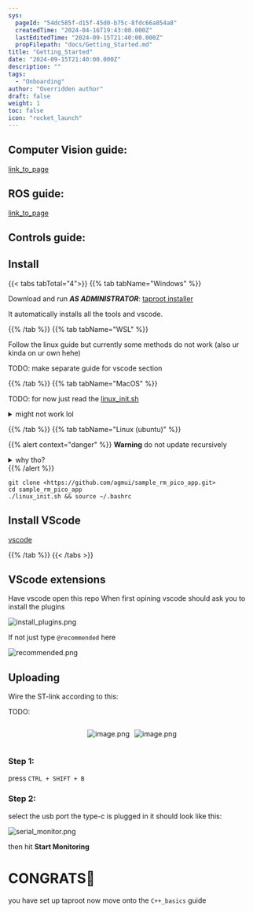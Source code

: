 ```yaml
---
sys:
  pageId: "54dc585f-d15f-45d0-b75c-8fdc66a854a8"
  createdTime: "2024-04-16T19:43:00.000Z"
  lastEditedTime: "2024-09-15T21:40:00.000Z"
  propFilepath: "docs/Getting_Started.md"
title: "Getting_Started"
date: "2024-09-15T21:40:00.000Z"
description: ""
tags:
  - "Onboarding"
author: "Overridden author"
draft: false
weight: 1
toc: false
icon: "rocket_launch"
---
```


## Computer Vision guide:

[link_to_page](86d45bc0-388b-4d26-8848-44f255f73d0e)

## ROS guide:

[link_to_page](3c76c1de-ec8f-46d6-8b0a-294005edc2d5)

## Controls guide:

## Install

{{< tabs tabTotal="4">}}
{{% tab tabName="Windows" %}}

Download and run _**AS ADMINISTRATOR**_: [taproot installer](https://github.com/Thornbots/TeachingFreshies/releases/tag/1.0)

It automatically installs all the tools and vscode.

{{% /tab %}}
{{% tab tabName="WSL" %}}

Follow the linux guide but currently some methods do not work (also ur kinda on ur own hehe)

TODO: make separate guide for vscode section

{{% /tab %}}
{{% tab tabName="MacOS" %}}

TODO: for now just read the [linux_init.sh](https://github.com/agmui/sample_rm_pico_app/blob/main/linux_init.sh)

<details>
<summary>might not work lol</summary>

`brew install libusb pkg-config`

Next install: [vscode](https://code.visualstudio.com/Download)

</details>

{{% /tab %}}
{{% tab tabName="Linux (ubuntu)" %}}

{{% alert context="danger" %}}
**Warning** do not update recursively
<details>
<summary>why tho?</summary>
There are some submodules that may go on for a while (like tinyusb) and I highly
recommend you don't need to get them.
If you want to see what submodules I update just look in `linux_init.sh`
</details>
{{% /alert %}}

```shell
git clone <https://github.com/agmui/sample_rm_pico_app.git>
cd sample_rm_pico_app
./linux_init.sh && source ~/.bashrc
```

## Install VScode

[vscode](https://code.visualstudio.com/Download)

{{% /tab %}}
{{< /tabs >}}

## VScode extensions

Have vscode open this repo
When first opining vscode should ask you to install the plugins

![install_plugins.png](https://prod-files-secure.s3.us-west-2.amazonaws.com/d518164a-d88e-44d1-a4ee-3adb3bd8bce0/89bd30f0-1825-4e77-867b-0a41ce370880/install_plugins.png?X-Amz-Algorithm=AWS4-HMAC-SHA256&X-Amz-Content-Sha256=UNSIGNED-PAYLOAD&X-Amz-Credential=ASIAZI2LB4662NJ4URMT%2F20250407%2Fus-west-2%2Fs3%2Faws4_request&X-Amz-Date=20250407T004046Z&X-Amz-Expires=3600&X-Amz-Security-Token=IQoJb3JpZ2luX2VjENn%2F%2F%2F%2F%2F%2F%2F%2F%2F%2FwEaCXVzLXdlc3QtMiJGMEQCIDSj16tF7gBMPBdTfCc8etA5O%2Bvra6H8WnoZSJqxGCr7AiA4FnKTY92XYX%2FtZshw6q84QolyAbQkJs2Zl5iIpNgPxir%2FAwhREAAaDDYzNzQyMzE4MzgwNSIMep6C8pSA255AeAMhKtwDGSb%2BezSMqJrkqFlP0fGsNG0yNd3Nx76%2F%2BX1%2BUhBW2qrNE%2BK5%2B1yV%2FhOQqBT0Mfl9dS%2FY%2B8QHRaeYv46hn4PErWO5zlW%2BY4H3Zrx%2BiZqYWMJkdcMkRSZpmzOt8usp3K4y75z%2B962eY6UzCVq8SrjZw8O1XwQIUuLC2lm6a%2FUe8SycfGQ5ktA1Yn6%2FYQEJgYqIxAQ86ePHifgjkGclCxM%2B%2BYI7g6O2IPvJBafi0NMps6w1W5D%2B7T95Dp28Qj5mFjf8a5fwUp3hVARaq%2Fl%2FAYj1y1Ca%2BU4YIgp9JyVACDXo%2BAIdPe5doY7J4kX8%2Bs0bY97zyMGaZNk43Vsul9t%2BOCwXGaiSYQoxgqsSgGI1lFROCQBt2A0x%2B3aGPVIR%2FpfUDQZjuLYRzki6i5Dz9M6OexUV3fJUc0A5QtDyogzaO5OjKPh4OJX%2B2c%2Fzm3qZBhX638vRlF%2FivlmpZJHhPXpLz9sBXon%2Bq1z37wX9%2FNQsOm3HsnWR8GW4psQh2vt6nv1PMcW9LU7u9D1%2FnmCLu3l3Rh%2BUlGJz8O%2B9pni0WVVX8LKalwJGNod4z18oPTuw%2BAJ%2FHs2mOe%2BaUzGcRe4O8jBHslqvyYytoKT4246gDfS7RB1OzI3J3e%2FZpGuKwZJd3ogwj7XMvwY6pgGA1EpOkyBF8fPM4eW64J%2FAPRwk5Cn1tds%2F2SLA8P3%2FvSI991z8Ws70ckHaSsT1g7%2FYuLZO1KjVs90El%2FJxdo7P9HxvzgbJ6rtNrINXMyBqX5cHmzqdkLoBP65y8TpUYeD3wXJk1X3idh59Y%2FF9fN2YSw1%2FdySvDS7%2FAcV5dAfrv%2FTaJ9465NiVlkImYHGkUKdcGfnQwjUS8vZrNztorth17ARPAQ1d&X-Amz-Signature=ddad0b7aac0eca164dc9f4f01cceaf023f6e0ab3fb967b56822a4ae0c0d2b11a&X-Amz-SignedHeaders=host&x-id=GetObject)

If not just type `@recommended` here  

![recommended.png](https://prod-files-secure.s3.us-west-2.amazonaws.com/d518164a-d88e-44d1-a4ee-3adb3bd8bce0/61e661e9-5d85-4dfc-be0d-8d2097a5e793/recommended.png?X-Amz-Algorithm=AWS4-HMAC-SHA256&X-Amz-Content-Sha256=UNSIGNED-PAYLOAD&X-Amz-Credential=ASIAZI2LB4662NJ4URMT%2F20250407%2Fus-west-2%2Fs3%2Faws4_request&X-Amz-Date=20250407T004046Z&X-Amz-Expires=3600&X-Amz-Security-Token=IQoJb3JpZ2luX2VjENn%2F%2F%2F%2F%2F%2F%2F%2F%2F%2FwEaCXVzLXdlc3QtMiJGMEQCIDSj16tF7gBMPBdTfCc8etA5O%2Bvra6H8WnoZSJqxGCr7AiA4FnKTY92XYX%2FtZshw6q84QolyAbQkJs2Zl5iIpNgPxir%2FAwhREAAaDDYzNzQyMzE4MzgwNSIMep6C8pSA255AeAMhKtwDGSb%2BezSMqJrkqFlP0fGsNG0yNd3Nx76%2F%2BX1%2BUhBW2qrNE%2BK5%2B1yV%2FhOQqBT0Mfl9dS%2FY%2B8QHRaeYv46hn4PErWO5zlW%2BY4H3Zrx%2BiZqYWMJkdcMkRSZpmzOt8usp3K4y75z%2B962eY6UzCVq8SrjZw8O1XwQIUuLC2lm6a%2FUe8SycfGQ5ktA1Yn6%2FYQEJgYqIxAQ86ePHifgjkGclCxM%2B%2BYI7g6O2IPvJBafi0NMps6w1W5D%2B7T95Dp28Qj5mFjf8a5fwUp3hVARaq%2Fl%2FAYj1y1Ca%2BU4YIgp9JyVACDXo%2BAIdPe5doY7J4kX8%2Bs0bY97zyMGaZNk43Vsul9t%2BOCwXGaiSYQoxgqsSgGI1lFROCQBt2A0x%2B3aGPVIR%2FpfUDQZjuLYRzki6i5Dz9M6OexUV3fJUc0A5QtDyogzaO5OjKPh4OJX%2B2c%2Fzm3qZBhX638vRlF%2FivlmpZJHhPXpLz9sBXon%2Bq1z37wX9%2FNQsOm3HsnWR8GW4psQh2vt6nv1PMcW9LU7u9D1%2FnmCLu3l3Rh%2BUlGJz8O%2B9pni0WVVX8LKalwJGNod4z18oPTuw%2BAJ%2FHs2mOe%2BaUzGcRe4O8jBHslqvyYytoKT4246gDfS7RB1OzI3J3e%2FZpGuKwZJd3ogwj7XMvwY6pgGA1EpOkyBF8fPM4eW64J%2FAPRwk5Cn1tds%2F2SLA8P3%2FvSI991z8Ws70ckHaSsT1g7%2FYuLZO1KjVs90El%2FJxdo7P9HxvzgbJ6rtNrINXMyBqX5cHmzqdkLoBP65y8TpUYeD3wXJk1X3idh59Y%2FF9fN2YSw1%2FdySvDS7%2FAcV5dAfrv%2FTaJ9465NiVlkImYHGkUKdcGfnQwjUS8vZrNztorth17ARPAQ1d&X-Amz-Signature=6ed231b9bca2e8ea5ff22e75a8a915a528370789d757afc231ac1605e2c8458f&X-Amz-SignedHeaders=host&x-id=GetObject)

## Uploading

Wire the ST-link according to this:

TODO:

<div style="display: flex;flex-direction: row; column-gap:10px; max-width: 630px;justify-content: center;">
<div>

![image.png](https://prod-files-secure.s3.us-west-2.amazonaws.com/d518164a-d88e-44d1-a4ee-3adb3bd8bce0/210ecb78-1116-4d7b-b9b7-2292f66fa2c2/image.png?X-Amz-Algorithm=AWS4-HMAC-SHA256&X-Amz-Content-Sha256=UNSIGNED-PAYLOAD&X-Amz-Credential=ASIAZI2LB466YGVTAX3K%2F20250407%2Fus-west-2%2Fs3%2Faws4_request&X-Amz-Date=20250407T004049Z&X-Amz-Expires=3600&X-Amz-Security-Token=IQoJb3JpZ2luX2VjENn%2F%2F%2F%2F%2F%2F%2F%2F%2F%2FwEaCXVzLXdlc3QtMiJHMEUCIGGqlpO1nP9lgKU2GjUlhAP%2B7o4cNWpbm%2BcYDz9X9fD5AiEAgNINqQIDva2KY0dtV%2Bc16BCVEEYeTpMdNBVRVaX1SqYq%2FwMIURAAGgw2Mzc0MjMxODM4MDUiDKZNfglS7YS0R4rTMyrcA60BE9NiFjtb6hNbpK1zYCh4chgnmPl0115s2n5%2B2h5lUbHomvsLpuyBbsrCfIH6PbWZlSHHISiapFm9ZljGFl20DxxVjfbxPEyFcXSzITRDzSEy28RB8c9tkQzVp7dJtHg6IlVZN9C2EVj7ozp5P4o5iVIcWqFjA56SAZAyxw2mI%2FJe12vl5nV4vt7QCQg%2Fd%2BPYHfWwjoBMtud3Rmd%2F1AFGkVlab6qrWbLnkkgbD9haDFUHOGito4rAyrlBLYc9mqX7QjOWNACj5P97rDyMQTwgpOeLVMedj6aGYjAEmVfbQt5GhSd5qo9Mu4eDSalDGnhhb5VF70xmtAvK9N7afL3QebsKwNUyRJFxAkZj4h9L9cmWK%2F5rkQ2VEW0mWGO9jLvcDEZDcVJMk5h%2B3kVG99QRAcUi23lmP3uLFnIzGqEBw72wouwrIL8sPsnccO5%2B2UQTs10QHCZkJaesAv2ufAgF%2BIi6GLgmtyTjK0ed3aHSHtUG%2BJ8dgMQ93ihgFj9gdI2KQ2XgOWGM0ZnkfetEqb6F0kyguq2741HAnhAOqZGgdKqY0eX9W6QL8QZ40nTgxnBEJ84XWx%2B775m4j4TVBKc1j0MKQ3iNdanjsVQLxMcBoqcxo9e7WELhQeo8MIG2zL8GOqUBfM7R0l6jUwCs4cm1TEc7MrHpxnLSQE1HT6qGZ4poYHv8SgyNg1wxOB4%2BMHjkLkNsCETJKKmu7S2%2BGiAURAJbZTCd4gq2c73VGRPA8fL6Ahab5UZhb7EZMuDpcF21VqA9ndXXQR6Z1K%2FbY45AwY0YghDQQKc1PJ35LUwBqLIO8pSomUijidVfVei%2FOOS2CRxnsMWZn2lIm6UlTPQGz2GxoN37wVzf&X-Amz-Signature=36fb617826248b5e0edeb6a22d39fe60d156ff1c3df3a3869ad53f82f8562eeb&X-Amz-SignedHeaders=host&x-id=GetObject)

</div>
<div>

![image.png](https://prod-files-secure.s3.us-west-2.amazonaws.com/d518164a-d88e-44d1-a4ee-3adb3bd8bce0/33a0fd0f-8ca6-4a86-8e09-26e95ded1fff/image.png?X-Amz-Algorithm=AWS4-HMAC-SHA256&X-Amz-Content-Sha256=UNSIGNED-PAYLOAD&X-Amz-Credential=ASIAZI2LB46672GGGB2W%2F20250407%2Fus-west-2%2Fs3%2Faws4_request&X-Amz-Date=20250407T004049Z&X-Amz-Expires=3600&X-Amz-Security-Token=IQoJb3JpZ2luX2VjENn%2F%2F%2F%2F%2F%2F%2F%2F%2F%2FwEaCXVzLXdlc3QtMiJGMEQCIDNl%2FQHz1368ygYwfK84dvVGTJGI2RHKZ%2BQrhx6IYnBoAiBZaJDho2tYtHRJY%2BODEFJpbcfGUa5gxTmKwYJkUJgvmir%2FAwhREAAaDDYzNzQyMzE4MzgwNSIMYYDHRiHxnyPQ8VpBKtwDBEaw60vrTI%2BgcdEmjvJAzXNzeME7geYXLSpag0SNCZsR94qe07nlj%2FMOfl27%2BWGUHO5OIwodWOdPmHpIqGly%2FPN4x6VTGEo4LA7zLwpgre9nfCgtY3wZcfpS81NzJUT1f6WM%2FWl0hEtnSgAHZFzt6vFGBxluXVZh4Y0IFO1mzIBEp11nvu5URgiRlcO%2BttVQz294OM8MqrGza0BZqqvbQNOnJ3kIZl3oxjYbIGMhwanWG%2FVBTLexkORw%2F7FGRrfjBfoVPW9YSZwe1FGcATZ6ATnd4XDra4BbnOAWhJsdhHazibtB1Urky5U8Dm5QzX5Szv6yS%2FDcGyqS2b9xqtDdTRBQcpVB6QqK0G%2BYb4uobm4uzIZKkvy2mb9%2FDVNXKvKfc1uht0rbhXITwS7mKMhJXHBJ15NLLtdXy5BEO1Ba7Oha9jFw3RRQMhSOdPF9O1mDcXRk6cek2Shze4XOpjqnTj6BJhOkRHf6un2pXSvw1jPUTMM0NqEUmwQmoyXVS7vXBYwKmTt1dJbX9sM9i8SMvgsO%2BiKSUpBe4uKGkng7aqOOdQn9fqhYzb7cylEbaTi%2BaD35HAsXtHDaJLdft6L1NQi8K0iCs4ADMQ6LSJCNrJd%2FgDzDedm%2FvtTUf80wurXMvwY6pgEVCJC0RG8P58rYNYqAAkiG2PhLTxNUeFA1t4nbjQ94T%2Bv3Hbpn%2FLFIbR%2FJChwmbCZNdrncWxhlBzkBbd0hVMvPFPqOztLb3f9va1BAhDhSR8AkkZV7kAx%2Bx0Bz0XV2d8M6dGRKq3LaOnUqReekA%2FPfGqIR7grzewIkPlyA7Dg5HU9D2Q9ab5Cvg2oK4oJ97ZgvYPcGHFbumJnh7HFES1OXGYTV8%2FHl&X-Amz-Signature=29cab5533f39e8a727b14c732b1e54b49eb6b8a672993bb9d4bf414a62c10934&X-Amz-SignedHeaders=host&x-id=GetObject)

</div>
</div>

### Step 1:

press `CTRL + SHIFT + B`

### Step 2:

select the usb port the type-c is plugged in it should look like this:

![serial_monitor.png](https://prod-files-secure.s3.us-west-2.amazonaws.com/d518164a-d88e-44d1-a4ee-3adb3bd8bce0/f03f4774-05d4-4393-b6a0-d5efb6d315ab/serial_monitor.png?X-Amz-Algorithm=AWS4-HMAC-SHA256&X-Amz-Content-Sha256=UNSIGNED-PAYLOAD&X-Amz-Credential=ASIAZI2LB4662NJ4URMT%2F20250407%2Fus-west-2%2Fs3%2Faws4_request&X-Amz-Date=20250407T004046Z&X-Amz-Expires=3600&X-Amz-Security-Token=IQoJb3JpZ2luX2VjENn%2F%2F%2F%2F%2F%2F%2F%2F%2F%2FwEaCXVzLXdlc3QtMiJGMEQCIDSj16tF7gBMPBdTfCc8etA5O%2Bvra6H8WnoZSJqxGCr7AiA4FnKTY92XYX%2FtZshw6q84QolyAbQkJs2Zl5iIpNgPxir%2FAwhREAAaDDYzNzQyMzE4MzgwNSIMep6C8pSA255AeAMhKtwDGSb%2BezSMqJrkqFlP0fGsNG0yNd3Nx76%2F%2BX1%2BUhBW2qrNE%2BK5%2B1yV%2FhOQqBT0Mfl9dS%2FY%2B8QHRaeYv46hn4PErWO5zlW%2BY4H3Zrx%2BiZqYWMJkdcMkRSZpmzOt8usp3K4y75z%2B962eY6UzCVq8SrjZw8O1XwQIUuLC2lm6a%2FUe8SycfGQ5ktA1Yn6%2FYQEJgYqIxAQ86ePHifgjkGclCxM%2B%2BYI7g6O2IPvJBafi0NMps6w1W5D%2B7T95Dp28Qj5mFjf8a5fwUp3hVARaq%2Fl%2FAYj1y1Ca%2BU4YIgp9JyVACDXo%2BAIdPe5doY7J4kX8%2Bs0bY97zyMGaZNk43Vsul9t%2BOCwXGaiSYQoxgqsSgGI1lFROCQBt2A0x%2B3aGPVIR%2FpfUDQZjuLYRzki6i5Dz9M6OexUV3fJUc0A5QtDyogzaO5OjKPh4OJX%2B2c%2Fzm3qZBhX638vRlF%2FivlmpZJHhPXpLz9sBXon%2Bq1z37wX9%2FNQsOm3HsnWR8GW4psQh2vt6nv1PMcW9LU7u9D1%2FnmCLu3l3Rh%2BUlGJz8O%2B9pni0WVVX8LKalwJGNod4z18oPTuw%2BAJ%2FHs2mOe%2BaUzGcRe4O8jBHslqvyYytoKT4246gDfS7RB1OzI3J3e%2FZpGuKwZJd3ogwj7XMvwY6pgGA1EpOkyBF8fPM4eW64J%2FAPRwk5Cn1tds%2F2SLA8P3%2FvSI991z8Ws70ckHaSsT1g7%2FYuLZO1KjVs90El%2FJxdo7P9HxvzgbJ6rtNrINXMyBqX5cHmzqdkLoBP65y8TpUYeD3wXJk1X3idh59Y%2FF9fN2YSw1%2FdySvDS7%2FAcV5dAfrv%2FTaJ9465NiVlkImYHGkUKdcGfnQwjUS8vZrNztorth17ARPAQ1d&X-Amz-Signature=8bc54b10a1c404df39d19d5150c95e89a25a4d4b5c88da9f10426f66542e7863&X-Amz-SignedHeaders=host&x-id=GetObject)

then hit **Start Monitoring**

# CONGRATS🎉

you have set up taproot now move onto the `C++_basics` guide
